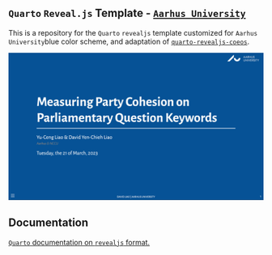 ## `Quarto` `Reveal.js` Template - [`Aarhus University`](https://international.au.dk)


This is a repository for the `Quarto` `revealjs` template customized for `Aarhus University`blue color scheme, and adaptation of [`quarto-revealjs-coeos`](https://github.com/mcanouil/quarto-revealjs-coeos). 

![](aarhus-template.png)

## Documentation

[`Quarto` documentation on `revealjs` format.](https://quarto.org/docs/presentations/revealjs/)